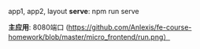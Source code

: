 app1, app2, layout
**serve**: npm run serve

**主应用**: 8080端口
(https://github.com/Anlexis/fe-course-homework/blob/master/micro_frontend/run.png）
